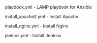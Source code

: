 playbook.yml - LAMP playbook for Ansible

install_apache2.yml - Install Apache

install_nginx.yml - Install Nginx

jenkins.yml - Install Jenkins
